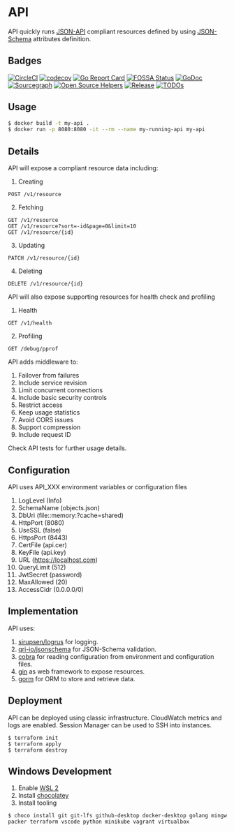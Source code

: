 # API

API quickly runs [JSON-API](https://jsonapi.org/) compliant resources defined by using [JSON-Schema](https://json-schema.org/) attributes definition.

## Badges

[![CircleCI](https://circleci.com/gh/moreandres/api.svg?style=shield)](https://circleci.com/gh/moreandres/api)
[![codecov](https://codecov.io/gh/moreandres/api/branch/master/graph/badge.svg)](https://codecov.io/gh/moreandres/api)
[![Go Report Card](https://goreportcard.com/badge/github.com/moreandres/api)](https://goreportcard.com/report/github.com/moreandres/api)
[![FOSSA Status](https://app.fossa.com/api/projects/git%2Bgithub.com%2Fmoreandres%2Fapi.svg?type=shield)](https://app.fossa.com/projects/git%2Bgithub.com%2Fmoreandres%2Fapi?ref=badge_shield)
[![GoDoc](https://pkg.go.dev/badge/github.com/moreandres/api?status.svg)](https://pkg.go.dev/github.com/moreandres/api?tab=doc)
[![Sourcegraph](https://sourcegraph.com/github.com/moreandres/api/-/badge.svg)](https://sourcegraph.com/github.com/moreandres/api?badge)
[![Open Source Helpers](https://www.codetriage.com/moreandres/api/badges/users.svg)](https://www.codetriage.com/moreandres/api)
[![Release](https://img.shields.io/github/release/moreandres/api.svg?style=flat-square)](https://github.com/moreandres/api/releases)
[![TODOs](https://badgen.net/https/api.tickgit.com/badgen/github.com/moreandres/api)](https://www.tickgit.com/browse?repo=github.com/moreandres/api)

## Usage

```sh
$ docker build -t my-api .
$ docker run -p 8080:8080 -it --rm --name my-running-api my-api
```

## Details

API will expose a compliant resource data including:

1. Creating
```
POST /v1/resource
```

2. Fetching
```
GET /v1/resource
GET /v1/resource?sort=-id&page=0&limit=10
GET /v1/resource/{id}
```

3. Updating
```
PATCH /v1/resource/{id}
```

4. Deleting
```
DELETE /v1/resource/{id}
```

API will also expose supporting resources for health check and profiling

1. Health
```
GET /v1/health
```

2. Profiling
```
GET /debug/pprof
```

API adds middleware to:

1. Failover from failures
2. Include service revision
3. Limit concurrent connections
4. Include basic security controls
5. Restrict access
6. Keep usage statistics
7. Avoid CORS issues
8. Support compression
9. Include request ID

Check API tests for further usage details.

## Configuration

API uses API_XXX environment variables or configuration files

1. LogLevel (Info)
2. SchemaName (objects.json)
3. DbUri (file::memory:?cache=shared)
4. HttpPort (8080)
5. UseSSL (false)
6. HttpsPort (8443)
7. CertFile (api.cer)
8. KeyFile (api.key)
9. URL (https://localhost.com)
10. QueryLimit (512)
11. JwtSecret (password)
12. MaxAllowed (20)
13. AccessCidr (0.0.0.0/0)

## Implementation

API uses:

1. [sirupsen/logrus](https://github.com/sirupsen/logrus) for logging.
2. [qri-io/jsonschema](https://github.com/qri-io/jsonschema) for JSON-Schema validation.
3. [cobra](https://github.com/spf13/cobra) for reading configuration from environment and configuration files.
4. [gin](https://github.com/gin-gonic/gin) as web framework to expose resources.
5. [gorm](https://github.com/go-gorm/gorm) for ORM to store and retrieve data.

## Deployment

API can be deployed using classic infrastructure. CloudWatch metrics and logs are enabled. Session Manager can be used to SSH into instances.

```
$ terraform init
$ terraform apply
$ terraform destroy
```

## Windows Development

1. Enable [WSL 2](https://docs.microsoft.com/en-us/windows/wsl/install-win10#manual-installation-steps)
2. Install [chocolatey](https://chocolatey.org/install)
3. Install tooling

```
$ choco install git git-lfs github-desktop docker-desktop golang mingw packer terraform vscode python minikube vagrant virtualbox
```
